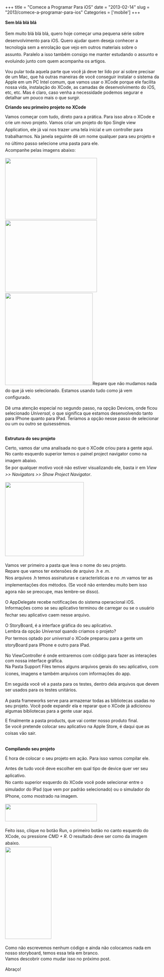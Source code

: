 +++
title = "Comece a Programar Para iOS"
date = "2013-02-14"
slug = "2013/comece-a-programar-para-ios"
Categories = ['mobile']
+++

<p><strong style="line-height: 1.6em;">Sem blá blá blá</strong></p>

<p><span style="line-height: 1.6em;">Sem muito blá blá blá, quero hoje começar uma pequena série sobre desenvolvimento para iOS. </span><span style="line-height: 1.6em;">Quero ajudar quem deseja conhecer a tecnologia sem a enrolação que vejo em outros materiais sobre o assunto. </span><span style="line-height: 1.6em;">Paralelo a isso também consigo me manter estudando o assunto e evoluindo junto com quem acompanha os artigos.</span><span style="line-height: 1.6em;"> </span></p>

<p>Vou pular toda aquela parte que você já deve ter lido por aí sobre precisar de um Mac, que há outras maneiras de você conseguir instalar o sistema da Apple em um PC Intel comum, que vamos usar o XCode porque ele facilita nossa vida, instalação do XCode, as camadas de desenvolvimento do iOS, etc, etc. Mas é claro, caso venha a necessidade podemos segurar e detalhar um pouco mais o que surgir.</p>

<!--more-->


<p><strong>Criando seu primeiro projeto no XCode</strong></p>

<p>Vamos começar com tudo, direto para a prática. Para isso abra o XCode e crie um novo projeto. <span style="line-height: 1.6em;">Vamos criar um projeto do tipo Single view Application, ele já vai nos trazer uma tela inicial e um controller para trabalharmos. </span><span style="line-height: 1.6em;">Na janela seguinte dê um nome qualquer para seu projeto e no último passo selecione uma pasta para ele.<br /> </span><span style="line-height: 1.6em;">Acompanhe pelas imagens abaixo:</span></p>

<p><a href="../../assets/uploads/2013/02/imagem1.png"><img class="alignnone size-medium wp-image-604" title="imagem1" src="../../assets/uploads/2013/02/imagem1-300x200.png" alt="" width="300" height="200" /></a>                 <a style="line-height: 1.6em;" href="../../assets/uploads/2013/02/imagem2.png"><img class="alignnone size-medium wp-image-606" title="imagem2" src="../../assets/uploads/2013/02/imagem2-300x234.png" alt="" width="300" height="234" /></a>            <a style="line-height: 1.6em;" href="../../assets/uploads/2013/02/imagem3.png"><img class="alignnone size-medium wp-image-605" title="imagem3" src="../../assets/uploads/2013/02/imagem3-286x300.png" alt="" width="286" height="300" /></a><span style="line-height: 1.6em;">Repare que não mudamos nada do que já veio selecionado. Estamos usando tudo como já vem configurado.</span><span style="line-height: 1.6em;"> </span></p>

<p>Dê uma atenção especial no segundo passo, na opção Devices, onde ficou selecionado <em>Universal</em>, o que significa que estamos desenvolvendo tanto para IPhone quanto para IPad. Teríamos a opção nesse passo de selecionar ou um ou outro se quisessémos.</p>

<p><strong><br/>
Estrutura do seu projeto</strong></p>

<p>Certo, vamos dar uma analisada no que o XCode criou para a gente aqui.<br/>
<span style="line-height: 1.6em;">No canto esquerdo superior temos o painel project navigator como na imagem abaixo.<br /> </span><span style="line-height: 1.6em;">Se por qualquer motivo você não estiver visualizando ele, basta ir em <em>View >> Navigators >> Show Project Navigator</em>.</span></p>

<p><span style="line-height: 1.6em;"><a href="../../assets/uploads/2013/02/imagem-4.png"><img class="alignnone size-full wp-image-607" title="imagem 4" src="../../assets/uploads/2013/02/imagem-4.png" alt="" width="257" height="241" /></a> </span></p>

<p>Vamos ver primeiro a pasta que leva o nome do seu projeto.<br/>
<span style="line-height: 1.6em;">Repare que vamos ter extensões de arquivo .h e .m.<br /> </span><span style="line-height: 1.6em;">Nos arquivos .h temos assinaturas e características e no .m vamos ter as implementações dos métodos. (Se você não entendeu muito bem isso agora não se preocupe, mas lembre-se disso).</span><span style="line-height: 1.6em;"> </span></p>

<p>O AppDelegate recebe notificações do sistema operacional iOS.<br/>
<span style="line-height: 1.6em;">Informações como se seu aplicativo terminou de carregar ou se o usuário fechar seu aplicativo caem nesse arquivo.</span><span style="line-height: 1.6em;"> </span></p>

<p>O StoryBoard, é a interface gráfica do seu aplicativo.<br/>
<span style="line-height: 1.6em;">Lembra da opção </span><em style="line-height: 1.6em;">Universal</em><span style="line-height: 1.6em;"> quando criamos o projeto?<br /> </span><span style="line-height: 1.6em;">Por termos optado por </span><em style="line-height: 1.6em;">universal</em><span style="line-height: 1.6em;"> o XCode preparou para a gente um storyBoard para IPhone e outro para IPad.</span></p>

<p>No ViewController é onde entraremos com código para fazer as interações com nossa interface gráfica.<br/>
<span style="line-height: 1.6em;">Na Pasta Support Files temos alguns arquivos gerais do seu aplicativo, com ícones, imagens e também arquivos com informações do app.</span><span style="line-height: 1.6em;"> </span></p>

<p>Em seguida você vê a pasta para os testes, dentro dela arquivos que devem ser usados para os testes unitários.<span style="line-height: 1.6em;"> </span></p>

<p>A pasta frameworks serve para armazenar todas as bibliotecas usadas no seu projeto. Você pode expandir ela e reparar que o XCode já adicionou algumas bibliotecas para a gente usar aqui.</p>

<p>E finalmente a pasta products, que vai conter nosso produto final.<br/>
<span style="line-height: 1.6em;">Se você pretende colocar seu aplicativo na Apple Store, é daqui que as coisas vão sair.</span><span style="line-height: 1.6em;"> </span></p>

<p><strong><br/>
Compilando seu projeto</strong></p>

<p>É hora de colocar o seu projeto em ação. Para isso vamos compilar ele.</p>

<p><span style="line-height: 1.6em;">Antes de tudo você deve escolher em qual tipo de device quer ver seu aplicativo.<br /> </span><span style="line-height: 1.6em;">No canto superior esquerdo do XCode você pode selecionar entre o simulador do IPad (que vem por padrão selecionado) ou o simulador do IPhone, como mostrado na imagem.</span></p>

<p><a href="../../assets/uploads/2013/02/imagem5.png"><img class="alignnone size-medium wp-image-608" title="imagem5" src="../../assets/uploads/2013/02/imagem5-300x57.png" alt="" width="300" height="57" /></a><span style="line-height: 1.6em;"> </span></p>

<p>Feito isso, clique no botão Run, o primeiro botão no canto esquerdo do XCode, ou pressione <em>CMD + R</em>. <span style="line-height: 1.6em;">O resultado deve ser como da imagem abaixo.<br /> <a href="../../assets/uploads/2013/02/imagem6.png"><img class="alignnone size-medium wp-image-611" title="imagem6" src="../../assets/uploads/2013/02/imagem6-151x300.png" alt="" width="151" height="300" /></a> </span></p>

<p>Como não escrevemos nenhum código e ainda não colocamos nada em nosso storyboard, temos essa tela em branco.<br/>
<span style="line-height: 1.6em;">Vamos descobrir como mudar isso no próximo post.</span><span style="line-height: 1.6em;"> </span></p>

<p>Abraço!</p>

